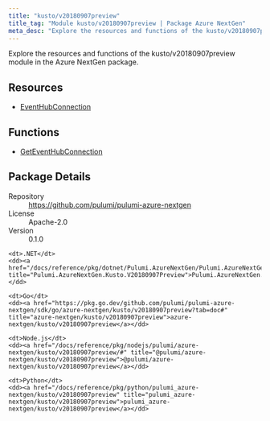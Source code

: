 ```yaml
---
title: "kusto/v20180907preview"
title_tag: "Module kusto/v20180907preview | Package Azure NextGen"
meta_desc: "Explore the resources and functions of the kusto/v20180907preview module in the Azure NextGen package."
---
```


<!-- WARNING: this file was generated by Pulumi Docs Generator. -->
<!-- Do not edit by hand unless you're certain you know what you are doing! -->

Explore the resources and functions of the kusto/v20180907preview module in the Azure NextGen package.

<h2 id="resources">Resources</h2>
<ul class="api">
    <li><a href="eventhubconnection" title="EventHubConnection"><span class="symbol resource"></span>EventHubConnection</a></li>
</ul>

<h2 id="functions">Functions</h2>
<ul class="api">
    <li><a href="geteventhubconnection" title="GetEventHubConnection"><span class="symbol function"></span>GetEventHubConnection</a></li>
</ul>

<h2 id="package-details">Package Details</h2>
<dl class="package-details">
	<dt>Repository</dt>
	<dd><a href="https://github.com/pulumi/pulumi-azure-nextgen">https://github.com/pulumi/pulumi-azure-nextgen</a></dd>
	<dt>License</dt>
	<dd>Apache-2.0</dd>
	<dt>Version</dt>
	<dd>0.1.0</dd>
</dl>



<dl class="tabular">

    <dt>.NET</dt>
    <dd><a href="/docs/reference/pkg/dotnet/Pulumi.AzureNextGen/Pulumi.AzureNextGen.Kusto.V20180907Preview.html" title="Pulumi.AzureNextGen.Kusto.V20180907Preview">Pulumi.AzureNextGen.Kusto.V20180907Preview</a></dd>

    <dt>Go</dt>
    <dd><a href="https://pkg.go.dev/github.com/pulumi/pulumi-azure-nextgen/sdk/go/azure-nextgen/kusto/v20180907preview?tab=doc#" title="azure-nextgen/kusto/v20180907preview">azure-nextgen/kusto/v20180907preview</a></dd>

    <dt>Node.js</dt>
    <dd><a href="/docs/reference/pkg/nodejs/pulumi/azure-nextgen/kusto/v20180907preview/#" title="@pulumi/azure-nextgen/kusto/v20180907preview">@pulumi/azure-nextgen/kusto/v20180907preview</a></dd>

    <dt>Python</dt>
    <dd><a href="/docs/reference/pkg/python/pulumi_azure-nextgen/kusto/v20180907preview" title="pulumi_azure-nextgen/kusto/v20180907preview">pulumi_azure-nextgen/kusto/v20180907preview</a></dd>

</dl>

